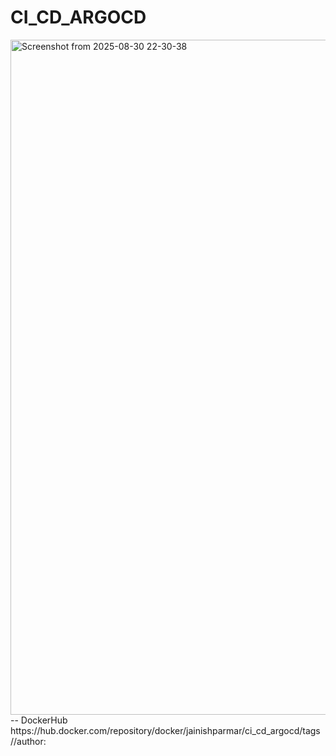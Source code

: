 # CI_CD_ARGOCD
<img width="1920" height="1080" alt="Screenshot from 2025-08-30 22-30-38" src="https://github.com/user-attachments/assets/82789732-7418-464f-955b-4d459f5533ca" />
-- DockerHub
https://hub.docker.com/repository/docker/jainishparmar/ci_cd_argocd/tags
//author:
